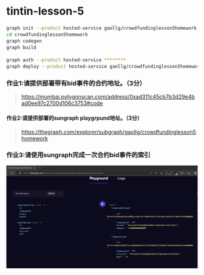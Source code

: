 # tintin-lesson-5

```bash
graph init --product hosted-service gaollg/crowdfundinglesson5homework
cd crowdfundinglesson5homework
graph codegen 
graph build

graph auth --product hosted-service ********
graph deploy --product hosted-service gaollg/crowdfundinglesson5homework

```

### 作业1:请提供部署带有bid事件的合约地址。（3分）

> https://mumbai.polygonscan.com/address/0xad311c45cb7b3d29e4bad0ee97c2700d106c3753#code


#### 作业2:请提供部署的sungraph playgrpund地址。（3分）

> https://thegraph.com/explorer/subgraph/gaollg/crowdfundinglesson5homework

### 作业3:请使用sungraph完成一次合约bid事件的索引

<img src="./image/thegraph.com_query_result.png">
